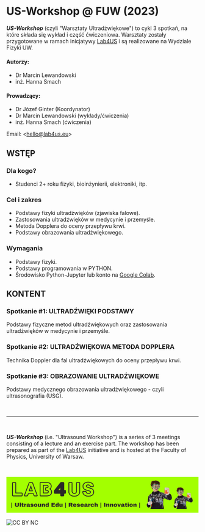 # US-Workshop @ FUW (2023)

***US-Workshop*** (czyli "Warsztaty Ultradźwiękowe") to cykl 3 spotkań, na które składa się wykład i część ćwiczeniowa.
Warsztaty zostały przygotowane w ramach inicjatywy [Lab4US](https://lab4us.eu) i są realizowane na Wydziale Fizyki UW.

#### Autorzy:
* Dr Marcin Lewandowski
* inż. Hanna Smach
#### Prowadzący:
* Dr Józef Ginter (Koordynator)
* Dr Marcin Lewandowski (wykłady/ćwiczenia)
* inż. Hanna Smach (ćwiczenia)

Email: <[hello@lab4us.eu](mailto:hello@lab4us.eu)>

## WSTĘP
### Dla kogo?
* Studenci 2+ roku fizyki, bioinżynierii, elektroniki, itp.
### Cel i zakres
* Podstawy fizyki ultradźwięków (zjawiska falowe).
* Zastosowania ultradźwięków w medycynie i przemyśle.
* Metoda Dopplera do oceny przepływu krwi.
* Podstawy obrazowania ultradźwiękowego.
### Wymagania
* Podstawy fizyki.
* Podstawy programowania w PYTHON.
* Środowisko Python-Jupyter lub konto na [Google Colab](https://colab.research.google.com/).

## KONTENT
### Spotkanie #1: ULTRADŹWIĘKI PODSTAWY
Podstawy fizyczne metod ultradźwiękowych oraz zastosowania ultradźwięków w medycynie i przemyśle.

### Spotkanie #2: ULTRADŹWIĘKOWA METODA DOPPLERA
Technika Doppler dla fal ultradźwiękowych do oceny przepływu krwi.

### Spotkanie #3: OBRAZOWANIE ULTRADŹWIĘKOWE
Podstawy medycznego obrazowania ultradźwiękowego - czyli ultrasonografia (USG).

<br/>
<hr/>
<br/>

***US-Workshop*** (i.e. "Ultrasound Workshop") is a series of 3 meetings consisting of a lecture and an exercise part.
The workshop has been prepared as part of the [Lab4US](https://lab4us.eu) initiative and is hosted at the Faculty of Physics, University of Warsaw.

<br/>

<!-- BANNER -->
[![Lab4US](figs/Lab4US-banner-EN-800.png)](https://lab4us.eu)

![CC BY NC](https://mirrors.creativecommons.org/presskit/buttons/88x31/png/by-nc.png "CC BY NC")

